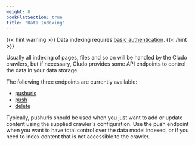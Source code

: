 ```yaml
---
weight: 8
bookFlatSection: true
title: "Data Indexing"
---
```


{{< hint warning >}}
 Data indexing requires <a href="/docs/authentication/basicauthentication/">basic authentication</a>.
{{< /hint >}}

Usually all indexing of pages, files and so on will be handled by the Cludo crawlers, but if necessary, Cludo provides some API endpoints to control the data in your data storage.

The following three endpoints are currently available:

- <a href="/docs/dataindexing/urlpushing/">pushurls</a>
- <a href="/docs/dataindexing/datapushing/">push</a>
- <a href="/docs/dataindexing/deletingdata/">delete</a>

Typically, pushurls should be used when you just want to add or update content using the supplied crawler's configuration. Use the push endpoint when you want to have total control over the data model indexed, or if you need to index content that is not accessible to the crawler.